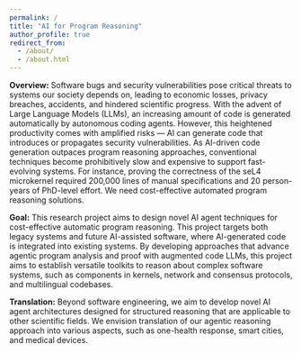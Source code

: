 ```yaml
---
permalink: /
title: "AI for Program Reasoning"
author_profile: true
redirect_from: 
  - /about/
  - /about.html
---
```


**Overview:**
Software bugs and security vulnerabilities pose critical threats to systems our society depends on, leading to economic losses, privacy breaches, accidents, and hindered scientific progress.
With the advent of Large Language Models (LLMs), an increasing amount of code is generated automatically by autonomous coding agents.
However, this heightened productivity comes with amplified risks — AI can generate code that introduces or propagates security vulnerabilities.
As AI-driven code generation outpaces program reasoning approaches, conventional techniques become prohibitively slow and expensive to support fast-evolving systems.
For instance, proving the correctness of the seL4 microkernel required 200,000 lines of manual specifications and 20 person-years of PhD-level effort.
We need cost-effective automated program reasoning solutions.


**Goal:**
This research project aims to design novel AI agent techniques for cost-effective automatic program reasoning.
This project targets both legacy systems and future AI-assisted software, where AI-generated code is integrated into existing systems.
By developing approaches that advance agentic program analysis and proof with augmented code LLMs, this project aims to establish versatile toolkits to reason about complex software systems, such as components in kernels, network and consensus protocols, and multilingual codebases.


**Translation:**
Beyond software engineering, we aim to develop novel AI agent architectures designed for structured reasoning that are applicable to other scientific fields.
We envision translation of our agentic reasoning approach into various aspects, such as one-health response, smart cities, and medical devices.
